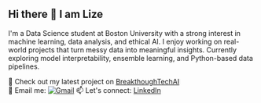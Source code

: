## Hi there 👋 I am Lize

<!--
**lc430/lc430** is a ✨ _special_ ✨ repository because its `README.md` (this file) appears on your GitHub profile.

Here are some ideas to get you started:

-->

I'm a Data Science student at Boston University with a strong interest in machine learning, data analysis, and ethical AI. I enjoy working on real-world projects that turn messy data into meaningful insights. Currently exploring model interpretability, ensemble learning, and Python-based data pipelines.

📌 Check out my latest project on [BreakthoughTechAI](https://github.com/lc430/incomplete-bttai-fall-ai-studio-project-repo)  
📧 Email me: <a href="mailto:chenlize0430@gmail.com"><img img src="https://img.shields.io/badge/gmail-%23EA4335.svg?style=plastic&logo=gmail&logoColor=white" alt="Gmail"/></a>
📫 Let's connect: [LinkedIn](https://www.linkedin.com/in/lize-chen-5b2438296/)  
